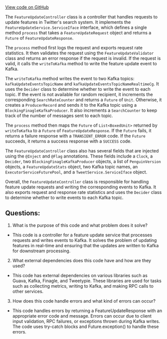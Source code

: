 [View code on GitHub](https://github.com/misbahsy/the-algorithm/src/java/com/twitter/search/feature_update_service/FeatureUpdateController.java)

The `FeatureUpdateController` class is a controller that handles requests to update features in Twitter's search system. It implements the `FeatureUpdateService.ServiceIface` interface, which defines a single method `process` that takes a `FeatureUpdateRequest` object and returns a `Future` of `FeatureUpdateResponse`. 

The `process` method first logs the request and exports request rate statistics. It then validates the request using the `FeatureUpdateValidator` class and returns an error response if the request is invalid. If the request is valid, it calls the `writeToKafka` method to write the feature update event to Kafka. 

The `writeToKafka` method writes the event to two Kafka topics: `kafkaUpdateEventsTopicName` and `kafkaUpdateEventsTopicNameRealtimeCg`. It uses the `Decider` class to determine whether to write the event to each topic. If the event is not available for random recipient, it increments the corresponding `SearchRateCounter` and returns a `Future` of `Unit`. Otherwise, it creates a `ProducerRecord` and sends it to the Kafka topic using a `BlockingFinagleKafkaProducer`. It also increments a `SearchCounter` to keep track of the number of messages sent to each topic. 

The `process` method then maps the `Future` of `List<BoxedUnit>` returned by `writeToKafka` to a `Future` of `FeatureUpdateResponse`. If the `Future` fails, it returns a failure response with a `TRANSIENT_ERROR` code. If the `Future` succeeds, it returns a success response with a `SUCCESS` code. 

The `FeatureUpdateController` class also has several fields that are injected using the `@Inject` and `@Flag` annotations. These fields include a `Clock`, a `Decider`, two `BlockingFinagleKafkaProducer` objects, a list of `PenguinVersion` objects, a `FeatureUpdateStats` object, two Kafka topic names, an `ExecutorServiceFuturePool`, and a `TweetService.ServiceIface` object. 

Overall, the `FeatureUpdateController` class is responsible for handling feature update requests and writing the corresponding events to Kafka. It also exports request and response rate statistics and uses the `Decider` class to determine whether to write events to each Kafka topic.
## Questions: 
 1. What is the purpose of this code and what problem does it solve?
- This code is a controller for a feature update service that processes requests and writes events to Kafka. It solves the problem of updating features in real-time and ensuring that the updates are written to Kafka for downstream processing.

2. What external dependencies does this code have and how are they used?
- This code has external dependencies on various libraries such as Guava, Kafka, Finagle, and Tweetypie. These libraries are used for tasks such as collecting metrics, writing to Kafka, and making RPC calls to other services.

3. How does this code handle errors and what kind of errors can occur?
- This code handles errors by returning a FeatureUpdateResponse with an appropriate error code and message. Errors can occur due to client input validation, RPC failures, or exceptions thrown during Kafka writes. The code uses try-catch blocks and Future.exception() to handle these errors.
